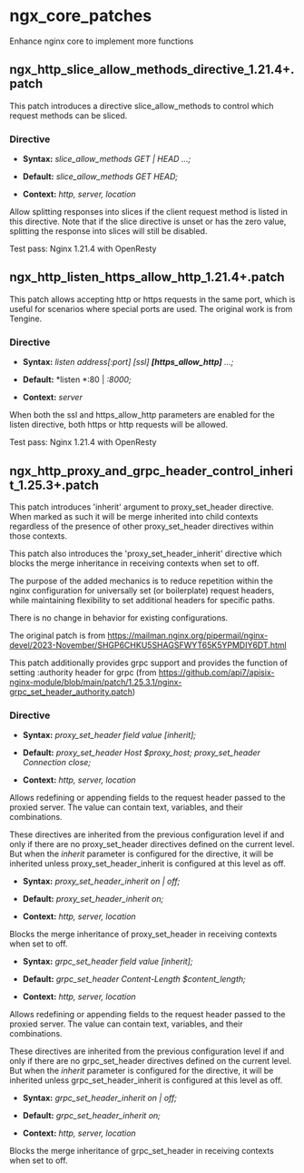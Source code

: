 # ngx_core_patches

Enhance nginx core to implement more functions

## ngx_http_slice_allow_methods_directive_1.21.4+.patch

This patch introduces a directive slice_allow_methods to control which request methods can be sliced.

### Directive

* **Syntax:** *slice_allow_methods GET | HEAD ...;*

* **Default:** *slice_allow_methods GET HEAD;*

* **Context:** *http, server, location*

Allow splitting responses into slices if the client request method is listed in this directive. Note that if the slice directive is unset or has the zero value, splitting the response into slices will still be disabled.

Test pass: Nginx 1.21.4 with OpenResty

## ngx_http_listen_https_allow_http_1.21.4+.patch

This patch allows accepting http or https requests in the same port, which is useful for scenarios where special ports are used. The original work is from Tengine.

### Directive

* **Syntax:** *listen address[:port] [ssl] **[https_allow_http]** ...;*

* **Default:** *listen *:80 | *:8000;*

* **Context:** *server*

When both the ssl and https_allow_http parameters are enabled for the listen directive, both https or http requests will be allowed.

Test pass: Nginx 1.21.4 with OpenResty

## ngx_http_proxy_and_grpc_header_control_inherit_1.25.3+.patch

This patch introduces 'inherit' argument to proxy_set_header
directive. When marked as such it will be merge inherited into child
contexts regardless of the presence of other proxy_set_header
directives within those contexts.

This patch also introduces the 'proxy_set_header_inherit' directive
which blocks the merge inheritance in receiving contexts when set to off.

The purpose of the added mechanics is to reduce repetition within the
nginx configuration for universally set (or boilerplate) request
headers, while maintaining flexibility to set additional headers for
specific paths.

There is no change in behavior for existing configurations.

The original patch is from https://mailman.nginx.org/pipermail/nginx-devel/2023-November/SHGP6CHKU5SHAGSFWYT65K5YPMDIY6DT.html

This patch additionally provides grpc support and provides the function of setting :authority header for grpc (from https://github.com/api7/apisix-nginx-module/blob/main/patch/1.25.3.1/nginx-grpc_set_header_authority.patch)

### Directive

* **Syntax:** *proxy_set_header field value [inherit];*

* **Default:** *proxy_set_header Host $proxy_host; proxy_set_header Connection close;*

* **Context:** *http, server, location*

Allows redefining or appending fields to the request header passed to the proxied server. The value can contain text, variables, and their combinations. 

These directives are inherited from the previous configuration level if and only if there are no proxy_set_header directives defined on the current level. But when the *inherit* parameter is configured for the directive, it will be inherited unless proxy_set_header_inherit is configured at this level as off.

* **Syntax:** *proxy_set_header_inherit on | off;*

* **Default:** *proxy_set_header_inherit on;*

* **Context:** *http, server, location*

Blocks the merge inheritance of proxy_set_header in receiving contexts when set to off.

* **Syntax:** *grpc_set_header field value [inherit];*

* **Default:** *grpc_set_header Content-Length $content_length;*

* **Context:** *http, server, location*

Allows redefining or appending fields to the request header passed to the proxied server. The value can contain text, variables, and their combinations. 

These directives are inherited from the previous configuration level if and only if there are no grpc_set_header directives defined on the current level. But when the *inherit* parameter is configured for the directive, it will be inherited unless grpc_set_header_inherit is configured at this level as off.

* **Syntax:** *grpc_set_header_inherit on | off;*

* **Default:** *grpc_set_header_inherit on;*

* **Context:** *http, server, location*

Blocks the merge inheritance of grpc_set_header in receiving contexts when set to off.